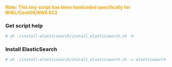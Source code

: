 #### <span style="color:orange">Note: This tiny script has been hardcoded specifically for RHEL/CentOS/AWS EC2</span> ####

### Get script help
```bash
# sh ./install-elasticsearch/install_elasticsearch.sh -h
```

### Install ElasticSearch
```bash
# sh ./install-elasticsearch/install_elasticsearch.sh -c elasticsearch-cluster -s 192.168.0.1,192.168.0.2,192.168.0.3
```
